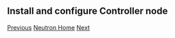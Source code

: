 ## Install and configure Controller node



[Previous](https://github.com/kukkalli/OpenStack/blob/master/services/openvswitch-dpdk.md#install-and-configure-openvswitch-dpdk)
[Neutron Home](https://github.com/kukkalli/OpenStack/blob/master/services/neutron.md#neutron-networking-service)
[Next](https://github.com/kukkalli/OpenStack/blob/master/services/neutron-compute.md#install-and-configure-compute-node)
